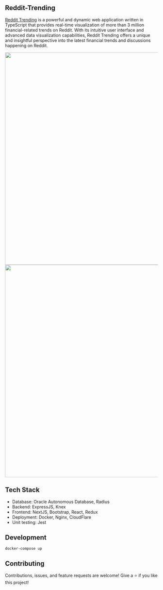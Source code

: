 ## Reddit-Trending
[Reddit Trending](http://rtrend.site/) is a powerful and dynamic web application written in TypeScript that provides real-time visualization of more than 3 million financial-related trends on Reddit.
With its intuitive user interface and advanced data visualization capabilities, Reddit Trending offers a unique and insightful perspective into the latest financial trends and discussions happening on Reddit.
 
<img src="http://api.rtrend.site:5002/assets/img/trending/1.png" width="700">
<img src="http://api.rtrend.site:5002/assets/img/trending/2.png" width="700">

 
## Tech Stack
* Database: Oracle Autonomous Database, Radius
* Backend: ExpressJS, Knex
* Frontend: NextJS, Bootstrap, React, Redux
* Deployment: Docker, Nginx, CloudFlare
* Unit testing: Jest

## Development
```
docker-compose up
```

## Contributing
Contributions, issues, and feature requests are welcome!
Give a ⭐️ if you like this project!
